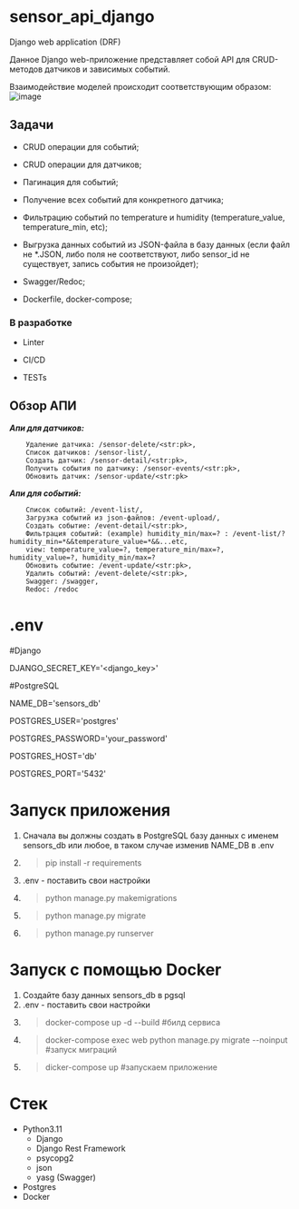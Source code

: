# sensor_api_django
Django web application (DRF)

Данное Django web-приложение представляет собой API для CRUD-методов датчиков и зависимых событий.

Взаимодействие моделей происходит соответствующим образом:
![image](https://github.com/CaptainDespair/sensor_api_django/assets/105984453/a5bdf48e-cbb1-4d5e-b311-41506dc1afa4)

<h2>Задачи</h2>

  - CRUD операции для событий;
  
  - CRUD операции для датчиков;
  
  - Пагинация для событий;
  
  - Получение всех событий для конкретного датчика;
  
  - Фильтрацию событий по temperature и humidity (temperature_value, temperature_min, etc);
  
  - Выгрузка данных событий из JSON-файла в базу данных (если файл не *.JSON, либо поля не соответствуют, либо sensor_id не существует, запись события не произойдет);
  
  - Swagger/Redoc;

  - Dockerfile, docker-compose;
  
<h3>В разработке</h3>
 
 - Linter

 - CI/CD

 - TESTs

<h2>Обзор АПИ</h2>

<b><i>Апи для датчиков:</i></b>

        Удаление датчика: /sensor-delete/<str:pk>,
        Список датчиков: /sensor-list/,
        Создать датчик: /sensor-detail/<str:pk>,
        Получить события по датчику: /sensor-events/<str:pk>,
        Обновить датчик: /sensor-update/<str:pk>
        
<b><i>Апи для событий:</i></b>

        Список событий: /event-list/,
        Загрузка событий из json-файлов: /event-upload/,
        Создать событие: /event-detail/<str:pk>,
        Фильтрация событий: (example) humidity_min/max=? : /event-list/?humidity_min=*&&temperature_value=*&&...etc,
        view: temperature_value=?, temperature_min/max=?, humidity_value=?, humidity_min/max=?
        Обновить событие: /event-update/<str:pk>,
        Удалить событий: /event-delete/<str:pk>,
        Swagger: /swagger,
        Redoc: /redoc

        
# .env
#Django 

DJANGO_SECRET_KEY='<django_key>'

#PostgreSQL

NAME_DB='sensors_db'

POSTGRES_USER='postgres'

POSTGRES_PASSWORD='your_password'
  
POSTGRES_HOST='db'
  
POSTGRES_PORT='5432'

# Запуск приложения
1) Сначала вы должны создать в PostgreSQL базу данных с именем sensors_db или любое, в таком случае изменив NAME_DB в .env
2) >pip install -r requirements
3) .env - поставить свои настройки
4) >python manage.py makemigrations
5) >python manage.py migrate
6) >python manage.py runserver

# Запуск с помощью Docker
1) Создайте базу данных sensors_db в pgsql
2) .env - поставить свои настройки
3) >docker-compose up -d --build #билд сервиса
4) >docker-compose exec web python manage.py migrate --noinput #запуск миграций
5) >dicker-compose up #запускаем приложение
  
  
 # Стек
- Python3.11
  - Django
  - Django Rest Framework
  - psycopg2
  - json
  - yasg (Swagger)
- Postgres
- Docker
